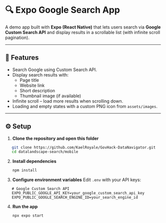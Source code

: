 # 🔍 Expo Google Search App

A demo app built with **Expo (React Native)** that lets users search via **Google Custom Search API** and display results in a scrollable list (with infinite scroll pagination).

---

## 🚀 Features

- Search Google using Custom Search API.
- Display search results with:
  - Page title
  - Website link
  - Short description
  - Thumbnail image (if available)
- Infinite scroll – load more results when scrolling down.
- Loading and empty states with a custom PNG icon from `assets/images`.

---

## ⚙️ Setup
1. **Clone the repository and open this folder**
```bash
   git clone https://github.com/KaelRoyale/GovHack-DataNavigator.git
   cd datalandscape-search/mobile
```

2. **Install dependencies**
   ```bash
   npm install
   ```

3. **Configure environment variables**
   Edit `.env` with your API keys:
```env
   # Google Custom Search API
   EXPO_PUBLIC_GOOGLE_API_KEY=your_google_custom_search_api_key
   EXPO_PUBLIC_GOOGLE_SEARCH_ENGINE_ID=your_search_engine_id
```

4. **Run the app**
   ```bash
   npx expo start
   ```
